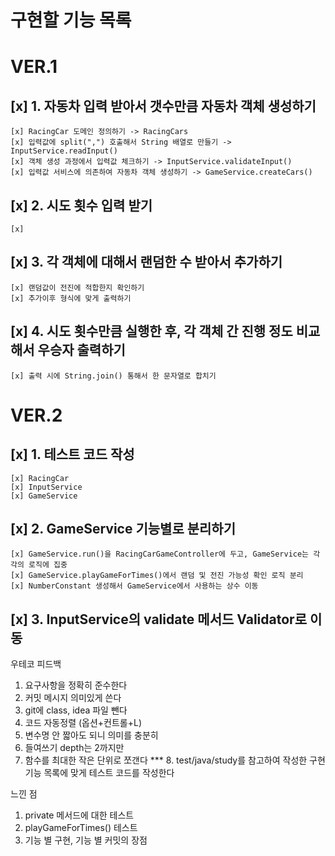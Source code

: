 # 구현할 기능 목록



# VER.1
## [x] 1. 자동차 입력 받아서 갯수만큼 자동차 객체 생성하기
    [x] RacingCar 도메인 정의하기 -> RacingCars
    [x] 입력값에 split(",") 호출해서 String 배열로 만들기 -> InputService.readInput()
    [x] 객체 생성 과정에서 입력값 체크하기 -> InputService.validateInput()
    [x] 입력값 서비스에 의존하여 자동차 객체 생성하기 -> GameService.createCars()

## [x] 2. 시도 횟수 입력 받기
    [x] 

## [x] 3. 각 객체에 대해서 랜덤한 수 받아서 추가하기
    [x] 랜덤값이 전진에 적합한지 확인하기
    [x] 추가이후 형식에 맞게 출력하기

## [x] 4. 시도 횟수만큼 실행한 후, 각 객체 간 진행 정도 비교해서 우승자 출력하기
    [x] 출력 시에 String.join() 통해서 한 문자열로 합치기



# VER.2
## [x] 1. 테스트 코드 작성
    [x] RacingCar
    [x] InputService
    [x] GameService

## [x] 2. GameService 기능별로 분리하기
    [x] GameService.run()을 RacingCarGameController에 두고, GameService는 각각의 로직에 집중
    [x] GameService.playGameForTimes()에서 랜덤 및 전진 가능성 확인 로직 분리
    [x] NumberConstant 생성해서 GameService에서 사용하는 상수 이동

## [x] 3. InputService의 validate 메서드 Validator로 이동


우테코 피드백
1. 요구사항을 정확히 준수한다
2. 커밋 메시지 의미있게 쓴다
3. git에 class, idea 파일 뺀다
4. 코드 자동정렬 (옵션+컨트롤+L)
5. 변수명 안 짧아도 되니 의미를 충분히
6. 들여쓰기 depth는 2까지만
7. 함수를 최대한 작은 단위로 쪼갠다
   *** 8. test/java/study를 참고하여 작성한 구현 기능 목록에 맞게 테스트 코드를 작성한다


느낀 점
1. private 메서드에 대한 테스트
2. playGameForTimes() 테스트
3. 기능 별 구현, 기능 별 커밋의 장점